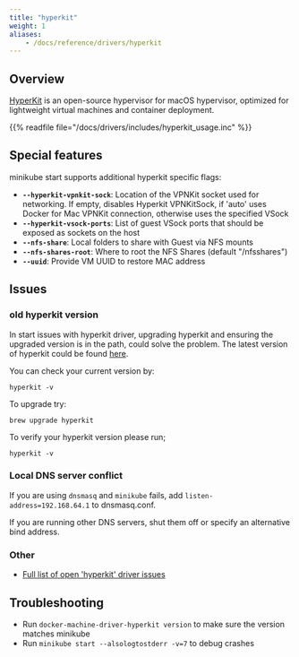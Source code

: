 ```yaml
---
title: "hyperkit"
weight: 1
aliases:
    - /docs/reference/drivers/hyperkit
---
```


## Overview

[HyperKit](https://github.com/moby/hyperkit) is an open-source hypervisor for macOS hypervisor, optimized for lightweight virtual machines and container deployment.

{{% readfile file="/docs/drivers/includes/hyperkit_usage.inc" %}}

## Special features

minikube start supports additional hyperkit specific flags:

* **`--hyperkit-vpnkit-sock`**: Location of the VPNKit socket used for networking. If empty, disables Hyperkit VPNKitSock, if 'auto' uses Docker for Mac VPNKit connection, otherwise uses the specified VSock
* **`--hyperkit-vsock-ports`**: List of guest VSock ports that should be exposed as sockets on the host
* **`--nfs-share`**: Local folders to share with Guest via NFS mounts
* **`--nfs-shares-root`**: Where to root the NFS Shares (default "/nfsshares")
* **`--uuid`**: Provide VM UUID to restore MAC address

## Issues

### old hyperkit version 
In start issues with hyperkit driver, upgrading hyperkit and ensuring the upgraded version is in the path, could solve the problem.
The latest version of hyperkit could be found [here](https://github.com/moby/hyperkit/releases).

You can check your current version by:

```
hyperkit -v
```

To upgrade try:
```
brew upgrade hyperkit
```

To verify your hyperkit version please run; 
```
hyperkit -v
```

### Local DNS server conflict

If you are using `dnsmasq` and `minikube` fails, add `listen-address=192.168.64.1` to dnsmasq.conf.

If you are running other DNS servers, shut them off or specify an alternative bind address.

### Other

* [Full list of open 'hyperkit' driver issues](https://github.com/kubernetes/minikube/labels/co%2Fhyperkit)

## Troubleshooting

* Run `docker-machine-driver-hyperkit version` to make sure the version matches minikube
* Run `minikube start --alsologtostderr -v=7` to debug crashes
